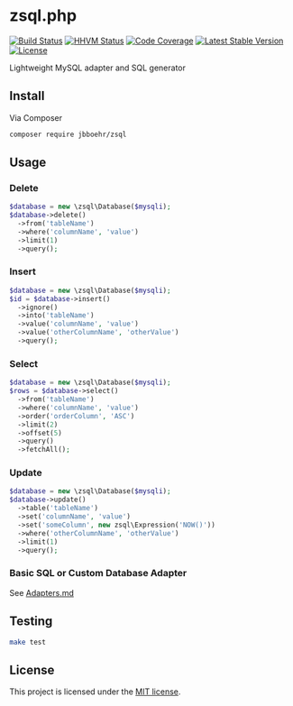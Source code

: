 # zsql.php

[![Build Status](https://travis-ci.org/jbboehr/zsql.php.svg?branch=master)](https://travis-ci.org/jbboehr/zsql.php)
[![HHVM Status](http://hhvm.h4cc.de/badge/jbboehr/zsql.png)](http://hhvm.h4cc.de/package/jbboehr/zsql)
[![Code Coverage](https://scrutinizer-ci.com/g/jbboehr/zsql.php/badges/coverage.png?b=master)](https://scrutinizer-ci.com/g/jbboehr/zsql.php/?branch=master)
[![Latest Stable Version](https://poser.pugx.org/jbboehr/zsql/v/stable.svg)](https://packagist.org/packages/jbboehr/zsql)
[![License](https://poser.pugx.org/jbboehr/zsql/license.svg)](https://packagist.org/packages/jbboehr/zsql)

Lightweight MySQL adapter and SQL generator


## Install

Via Composer

``` bash
composer require jbboehr/zsql
```


## Usage

### Delete

```php
$database = new \zsql\Database($mysqli);
$database->delete()
  ->from('tableName')
  ->where('columnName', 'value')
  ->limit(1)
  ->query();
```

### Insert

```php
$database = new \zsql\Database($mysqli);
$id = $database->insert()
  ->ignore()
  ->into('tableName')
  ->value('columnName', 'value')
  ->value('otherColumnName', 'otherValue')
  ->query();
```

### Select

```php
$database = new \zsql\Database($mysqli);
$rows = $database->select()
  ->from('tableName')
  ->where('columnName', 'value')
  ->order('orderColumn', 'ASC')
  ->limit(2)
  ->offset(5)
  ->query()
  ->fetchAll();
```

### Update

```php
$database = new \zsql\Database($mysqli);
$database->update()
  ->table('tableName')
  ->set('columnName', 'value')
  ->set('someColumn', new zsql\Expression('NOW()'))
  ->where('otherColumnName', 'otherValue')
  ->limit(1)
  ->query();
```

### Basic SQL or Custom Database Adapter

See [Adapters.md](https://github.com/jbboehr/zsql.php/blob/master/Adapters.md)


## Testing

``` bash
make test
```


## License

This project is licensed under the [MIT license](http://opensource.org/licenses/MIT).
